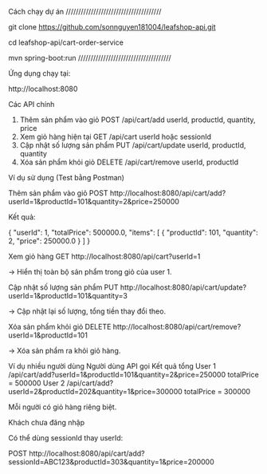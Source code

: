 Cách chạy dự án
//////////////////////////////////////

git clone https://github.com/sonnguyen181004/leafshop-api.git

cd leafshop-api/cart-order-service

mvn spring-boot:run
/////////////////////////////////////



Ứng dụng chạy tại:

 http://localhost:8080

Các API chính
1. Thêm sản phẩm vào giỏ	POST	/api/cart/add	userId, productId, quantity, price	 
2. Xem giỏ hàng hiện tại	GET	/api/cart	userId hoặc sessionId
3. Cập nhật số lượng sản phẩm	PUT	/api/cart/update	userId, productId, quantity	
4. Xóa sản phẩm khỏi giỏ	DELETE	/api/cart/remove	userId, productId
   
Ví dụ sử dụng (Test bằng Postman)

Thêm sản phẩm vào giỏ
POST http://localhost:8080/api/cart/add?userId=1&productId=101&quantity=2&price=250000


Kết quả:

{
  "userId": 1,
  "totalPrice": 500000.0,
  "items": [
    { "productId": 101, "quantity": 2, "price": 250000.0 }
  ]
}

Xem giỏ hàng
GET http://localhost:8080/api/cart?userId=1


→ Hiển thị toàn bộ sản phẩm trong giỏ của user 1.

 Cập nhật số lượng sản phẩm
PUT http://localhost:8080/api/cart/update?userId=1&productId=101&quantity=3


→ Cập nhật lại số lượng, tổng tiền thay đổi theo.

 Xóa sản phẩm khỏi giỏ
DELETE http://localhost:8080/api/cart/remove?userId=1&productId=101


→ Xóa sản phẩm ra khỏi giỏ hàng.

Ví dụ nhiều người dùng
Người dùng	API gọi	Kết quả tổng
User 1	/api/cart/add?userId=1&productId=101&quantity=2&price=250000	totalPrice = 500000
User 2	/api/cart/add?userId=2&productId=202&quantity=1&price=300000	totalPrice = 300000

 Mỗi người có giỏ hàng riêng biệt.

Khách chưa đăng nhập

Có thể dùng sessionId thay userId:

POST http://localhost:8080/api/cart/add?sessionId=ABC123&productId=303&quantity=1&price=200000
